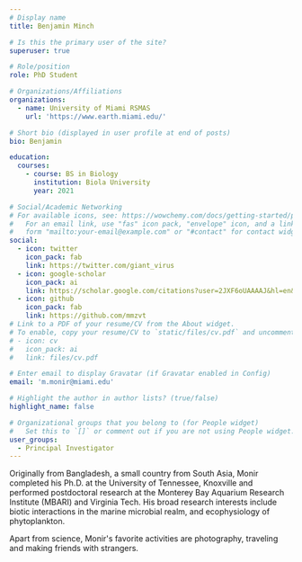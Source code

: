 ```yaml
---
# Display name
title: Benjamin Minch

# Is this the primary user of the site?
superuser: true

# Role/position
role: PhD Student

# Organizations/Affiliations
organizations:
  - name: University of Miami RSMAS
    url: 'https://www.earth.miami.edu/'

# Short bio (displayed in user profile at end of posts)
bio: Benjamin

education:
  courses:
    - course: BS in Biology
      institution: Biola University
      year: 2021

# Social/Academic Networking
# For available icons, see: https://wowchemy.com/docs/getting-started/page-builder/#icons
#   For an email link, use "fas" icon pack, "envelope" icon, and a link in the
#   form "mailto:your-email@example.com" or "#contact" for contact widget.
social:
  - icon: twitter
    icon_pack: fab
    link: https://twitter.com/giant_virus
  - icon: google-scholar
    icon_pack: ai
    link: https://scholar.google.com/citations?user=2JXF6oUAAAAJ&hl=en&oi=ao
  - icon: github
    icon_pack: fab
    link: https://github.com/mmzvt
# Link to a PDF of your resume/CV from the About widget.
# To enable, copy your resume/CV to `static/files/cv.pdf` and uncomment the lines below.
# - icon: cv
#   icon_pack: ai
#   link: files/cv.pdf

# Enter email to display Gravatar (if Gravatar enabled in Config)
email: 'm.monir@miami.edu'

# Highlight the author in author lists? (true/false)
highlight_name: false

# Organizational groups that you belong to (for People widget)
#   Set this to `[]` or comment out if you are not using People widget.
user_groups:
  - Principal Investigator
---
```


Originally from Bangladesh, a small country from South Asia, Monir completed his Ph.D. at the University of Tennessee, Knoxville and performed postdoctoral research at the Monterey Bay Aquarium Research Institute (MBARI) and Virginia Tech. His broad research interests include biotic interactions in the marine microbial realm, and ecophysiology of phytoplankton.

Apart from science, Monir's favorite activities are photography, traveling and making friends with strangers.
